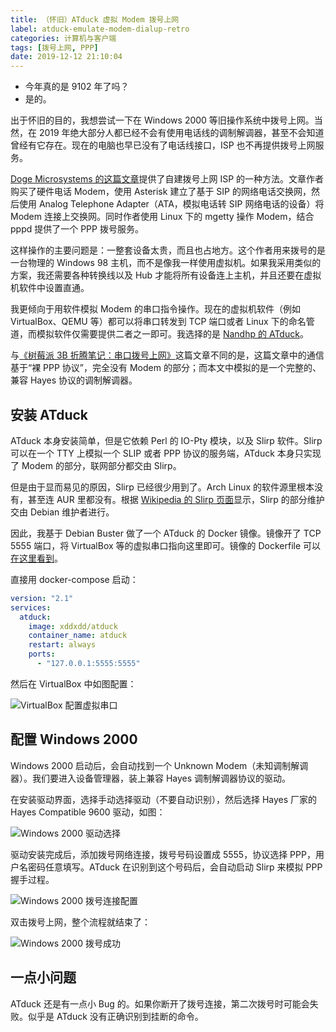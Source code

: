 ```yaml
---
title: （怀旧）ATduck 虚拟 Modem 拨号上网
label: atduck-emulate-modem-dialup-retro
categories: 计算机与客户端
tags: [拨号上网, PPP]
date: 2019-12-12 21:10:04
---
```

- 今年真的是 9102 年了吗？
- 是的。

出于怀旧的目的，我想尝试一下在 Windows 2000 等旧操作系统中拨号上网。当然，在 2019 年绝大部分人都已经不会有使用电话线的调制解调器，甚至不会知道曾经有它存在。现在的电脑也早已没有了电话线接口，ISP 也不再提供拨号上网服务。

[Doge Microsystems 的这篇文章](https://dogemicrosystems.ca/wiki/Dial_up_server)提供了自建拨号上网 ISP 的一种方法。文章作者购买了硬件电话 Modem，使用 Asterisk 建立了基于 SIP 的网络电话交换网，然后使用 Analog Telephone Adapter（ATA，模拟电话转 SIP 网络电话的设备）将 Modem 连接上交换网。同时作者使用 Linux 下的 mgetty 操作 Modem，结合 pppd 提供了一个 PPP 拨号服务。

这样操作的主要问题是：一整套设备太贵，而且也占地方。这个作者用来拨号的是一台物理的 Windows 98 主机，而不是像我一样使用虚拟机。如果我采用类似的方案，我还需要各种转换线以及 Hub 才能将所有设备连上主机，并且还要在虚拟机软件中设置直通。

我更倾向于用软件模拟 Modem 的串口指令操作。现在的虚拟机软件（例如 VirtualBox、QEMU 等）都可以将串口转发到 TCP 端口或者 Linux 下的命名管道，而模拟软件仅需要提供二者之一即可。我选择的是 [Nandhp 的 ATduck](https://github.com/nandhp/atduck)。

与[《树莓派 3B 折腾笔记：串口拨号上网》](/article/modify-computer/raspberry-pi-3b-ppp-dial-ethernet.lantian/)这篇文章不同的是，这篇文章中的通信基于“裸 PPP 协议”，完全没有 Modem 的部分；而本文中模拟的是一个完整的、兼容 Hayes 协议的调制解调器。

安装 ATduck
----------

ATduck 本身安装简单，但是它依赖 Perl 的 IO-Pty 模块，以及 Slirp 软件。Slirp 可以在一个 TTY 上模拟一个 SLIP 或者 PPP 协议的服务端，ATduck 本身只实现了 Modem 的部分，联网部分都交由 Slirp。

但是由于显而易见的原因，Slirp 已经很少用到了。Arch Linux 的软件源里根本没有，甚至连 AUR 里都没有。根据 [Wikipedia 的 Slirp 页面](https://en.wikipedia.org/wiki/Slirp)显示，Slirp 的部分维护交由 Debian 维护者进行。

因此，我基于 Debian Buster 做了一个 ATduck 的 Docker 镜像。镜像开了 TCP 5555 端口，将 VirtualBox 等的虚拟串口指向这里即可。镜像的 Dockerfile 可以[在这里看到](https://github.com/xddxdd/dockerfiles/blob/master/dockerfiles/atduck/template.Dockerfile)。

直接用 docker-compose 启动：

```yaml
version: "2.1"
services:
  atduck:
    image: xddxdd/atduck
    container_name: atduck
    restart: always
    ports:
      - "127.0.0.1:5555:5555"
```

然后在 VirtualBox 中如图配置：

![VirtualBox 配置虚拟串口](/usr/uploads/2019/12/atduck-virtualbox-config.png)

配置 Windows 2000
-----------------

Windows 2000 启动后，会自动找到一个 Unknown Modem（未知调制解调器）。我们要进入设备管理器，装上兼容 Hayes 调制解调器协议的驱动。

在安装驱动界面，选择手动选择驱动（不要自动识别），然后选择 Hayes 厂家的 Hayes Compatible 9600 驱动，如图：

![Windows 2000 驱动选择](/usr/uploads/2019/12/atduck-win2000-driver.png)

驱动安装完成后，添加拨号网络连接，拨号号码设置成 5555，协议选择 PPP，用户名密码任意填写。ATduck 在识别到这个号码后，会自动启动 Slirp 来模拟 PPP 握手过程。

![Windows 2000 拨号连接配置](/usr/uploads/2019/12/atduck-dialup-config.png)

双击拨号上网，整个流程就结束了：

![Windows 2000 拨号成功](/usr/uploads/2019/12/atduck-win2000-success.png)

一点小问题
---------

ATduck 还是有一点小 Bug 的。如果你断开了拨号连接，第二次拨号时可能会失败。似乎是 ATduck 没有正确识别到挂断的命令。
